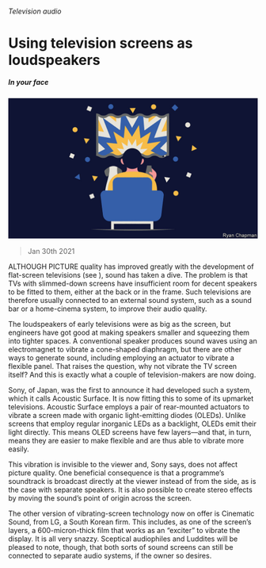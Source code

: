 ###### Television audio

# Using television screens as loudspeakers 

##### In your face 

![image](images/20210130_STD002_0.jpg) 

> Jan 30th 2021 


ALTHOUGH PICTURE quality has improved greatly with the development of flat-screen televisions (see ), sound has taken a dive. The problem is that TVs with slimmed-down screens have insufficient room for decent speakers to be fitted to them, either at the back or in the frame. Such televisions are therefore usually connected to an external sound system, such as a sound bar or a home-cinema system, to improve their audio quality.


The loudspeakers of early televisions were as big as the screen, but engineers have got good at making speakers smaller and squeezing them into tighter spaces. A conventional speaker produces sound waves using an electromagnet to vibrate a cone-shaped diaphragm, but there are other ways to generate sound, including employing an actuator to vibrate a flexible panel. That raises the question, why not vibrate the TV screen itself? And this is exactly what a couple of television-makers are now doing.



Sony, of Japan, was the first to announce it had developed such a system, which it calls Acoustic Surface. It is now fitting this to some of its upmarket televisions. Acoustic Surface employs a pair of rear-mounted actuators to vibrate a screen made with organic light-emitting diodes (OLEDs). Unlike screens that employ regular inorganic LEDs as a backlight, OLEDs emit their light directly. This means OLED screens have few layers—and that, in turn, means they are easier to make flexible and are thus able to vibrate more easily.


This vibration is invisible to the viewer and, Sony says, does not affect picture quality. One beneficial consequence is that a programme’s soundtrack is broadcast directly at the viewer instead of from the side, as is the case with separate speakers. It is also possible to create stereo effects by moving the sound’s point of origin across the screen.


The other version of vibrating-screen technology now on offer is Cinematic Sound, from LG, a South Korean firm. This includes, as one of the screen’s layers, a 600-micron-thick film that works as an “exciter” to vibrate the display. It is all very snazzy. Sceptical audiophiles and Luddites will be pleased to note, though, that both sorts of sound screens can still be connected to separate audio systems, if the owner so desires.

